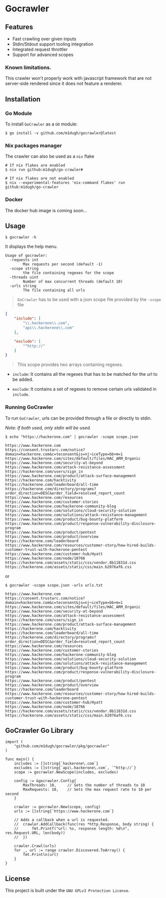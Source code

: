 # Gocrawler

## Features

- Fast crawling over given inputs
- Stdin/Stdout support tooling integration
- Integrated request throttler
- Support for advanced scopes

### Known limitations.
This crawler won't properly work with javascript framework that are not
server-side rendered since it does not feature a renderer.

## Installation

### Go Module

To install `GoCrawler` as a `GO` module:
```shell
$ go install -v github.com/m1dugh/gocrawler@latest
```

### Nix packages manager
The crawler can also be used as a `nix` flake
```shell
# If nix flakes are enabled
$ nix run github:m1dugh/go-crawler#

# If nix flakes are not enabled
$ nix --experimental-features 'nix-command flakes' run github:m1dugh/go-crawler
```

### Docker 
The docker hub image is coming soon...

## Usage

```shell
$ gocrawler -h
```

It displays the help menu.

```shell
Usage of gocrawler:
  -requests int
        Max requests per second (default -1)
  -scope string
        the file containing regexes for the scope
  -threads uint
        Number of max concurrent threads (default 10)
  -urls string
        The file containing all urls
```

> `GoCrawler` has to be used with a json scope file provided by the `-scope` file

```json
{
    "include": [
        "\\.hackerone\\.com",
        "api\\.hackerone\\.com"
    ],

    "exclude": [
        "^http://"
    ]
}
```

> This scope provides two arrays containing regexes.

- `include`: It contains all the regexes that has to be matched for the url
to be added.

- `exclude`: It contains a set of regexes to remove certain urls validated in
`include`.

### Running GoCrawler
To run `GoCrawler`, urls can be provided through a file or directly to stdin.

*Note: If both used, only stdin will be used.*

```shell
$ echo "https://hackerone.com" | gocrawler -scope scope.json

https://www.hackerone.com
https://consent.trustarc.com/notice?domain=hackerone.com&c=teconsent&js=nj¬iceType=bb>m=1
https://www.hackerone.com/sites/default/files/HAC_ARM_Organic
https://www.hackerone.com/security-at-beyond
https://www.hackerone.com/attack-resistance-assessment
https://hackerone.com/users/sign_in
https://www.hackerone.com/product/attack-surface-management
https://hackerone.com/hacktivity
https://hackerone.com/leaderboard/all-time
https://hackerone.com/directory/programs?order_direction=DESC&order_field=resolved_report_count
https://www.hackerone.com/resources
https://www.hackerone.com/customer-stories
https://www.hackerone.com/hackerone-community-blog
https://www.hackerone.com/solutions/cloud-security-solution
https://www.hackerone.com/solutions/attack-resistance-management
https://www.hackerone.com/product/bug-bounty-platform
https://www.hackerone.com/product/response-vulnerability-disclosure-program
https://www.hackerone.com/product/pentest
https://www.hackerone.com/product/overview
https://hackerone.com/leaderboard
https://www.hackerone.com/resources/customer-story/how-hired-builds-customer-trust-with-hackerone-pentest
https://www.hackerone.com/customer-hub/Hyatt
https://www.hackerone.com/node/10766
https://hackerone.com/assets/static/css/vendor.8b11831d.css
https://hackerone.com/assets/static/css/main.b2076af6.css
```
or
```shell
$ gocrawler -scope scope.json -urls urls.txt

https://www.hackerone.com
https://consent.trustarc.com/notice?domain=hackerone.com&c=teconsent&js=nj¬iceType=bb>m=1
https://www.hackerone.com/sites/default/files/HAC_ARM_Organic
https://www.hackerone.com/security-at-beyond
https://www.hackerone.com/attack-resistance-assessment
https://hackerone.com/users/sign_in
https://www.hackerone.com/product/attack-surface-management
https://hackerone.com/hacktivity
https://hackerone.com/leaderboard/all-time
https://hackerone.com/directory/programs?order_direction=DESC&order_field=resolved_report_count
https://www.hackerone.com/resources
https://www.hackerone.com/customer-stories
https://www.hackerone.com/hackerone-community-blog
https://www.hackerone.com/solutions/cloud-security-solution
https://www.hackerone.com/solutions/attack-resistance-management
https://www.hackerone.com/product/bug-bounty-platform
https://www.hackerone.com/product/response-vulnerability-disclosure-program
https://www.hackerone.com/product/pentest
https://www.hackerone.com/product/overview
https://hackerone.com/leaderboard
https://www.hackerone.com/resources/customer-story/how-hired-builds-customer-trust-with-hackerone-pentest
https://www.hackerone.com/customer-hub/Hyatt
https://www.hackerone.com/node/10766
https://hackerone.com/assets/static/css/vendor.8b11831d.css
https://hackerone.com/assets/static/css/main.b2076af6.css
```

## GoCrawler Go Library
```golang
import (
    "github.com/m1dugh/gocrawler/pkg/gocrawler"
)

func main() {
    includes := []string{`hackerone\.com`}
    excludes := []string{`api\.hackerone\.com`, `^http://`}
    scope := gocrawler.NewScope(includes, excludes)

    config := &gocrawler.Config{
        MaxThreads: 10,     // Sets the number of threads to 10
        MaxRequests: 10,    // Sets the max request rate to 10 per second
    }

    crawler := gocrawler.New(scope, config)
    urls := []string{`https://www.hackerone.com`}

    // Adds a callback when a url is requested.
    //  crawler.AddCallback(func(res *http.Response, body string) {
    //      fmt.Printf("url: %s, response length: %d\n", res.Request.URL, len(body))
    //  })

    crawler.Crawl(urls)
    for _, url := range crawler.Discovered.ToArray() {
        fmt.Println(url)
    }
}
```

## License
This project is built under the `GNU GPLv3 Protection License`.

